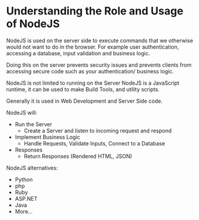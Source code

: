 # Understanding the Role and Usage of NodeJS 

NodeJS is used on the server side to execute commands that we otherwise would not want to do in the browser. 
For example user authentication, accessing a database, input validation and business logic. 

Doing this on the server prevents security issues and prevents clients from accessing secure code such as your authentication/ business logic. 

NodeJS is not limited to running on the Server
NodeJS is a JavaScript runtime, it can be used to make Build Tools, and utility scripts. 

Generally it is used in Web Development and Server Side code. 

NodeJS will: 

- Run the Server
  - Create a Server and listen to incoming request and respond 
- Implement Business Logic
  - Handle Requests, Validate Inputs, Connect to a Database
- Responses
  - Return Responses (Rendered HTML, JSON)

NodeJS alternatives: 

- Python
- php 
- Ruby
- ASP.NET
- Java 
- More...

